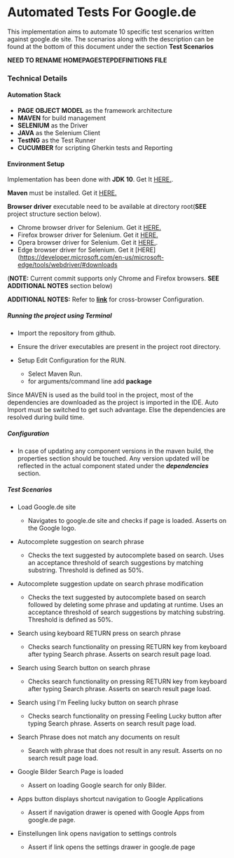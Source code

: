 # Automated Tests For Google.de

This implementation aims to automate 10 specific test scenarios written against google.de site. The scenarios along with the description can be found at the bottom of this document under the section **Test Scenarios**

**NEED TO RENAME HOMEPAGESTEPDEFINITIONS FILE**

### Technical Details

#### Automation Stack
* **PAGE OBJECT MODEL** as the framework architecture
* **MAVEN** for build management
* **SELENIUM** as the Driver
* **JAVA** as the Selenium Client
* **TestNG** as the Test Runner
* **CUCUMBER** for scripting Gherkin tests and Reporting

#### Environment Setup

Implementation has been done with **JDK 10**. Get It [HERE.](http://www.oracle.com/technetwork/java/javase/downloads/jdk10-downloads-4416644.html).

**Maven** must be installed. Get it [HERE.](https://maven.apache.org/download.cgi)

**Browser driver** executable need to be available at directory root(**SEE** project structure section below).
  * Chrome browser driver for Selenium. Get it [HERE.](https://sites.google.com/a/chromium.org/chromedriver/downloads)
  * Firefox browser driver for Selenium. Get it [HERE.](https://github.com/mozilla/geckodriver/releases)
  * Opera browser driver for Selenium. Get it [HERE.](https://github.com/operasoftware/operachromiumdriver/releases).
  * Edge browser driver for Selenium. Get it [HERE](https://developer.microsoft.com/en-us/microsoft-edge/tools/webdriver/#downloads


  (**NOTE:** Current commit supports only Chrome and Firefox browsers. **SEE ADDITIONAL NOTES** section below)




**ADDITIONAL NOTES:** Refer to [**link**](http://pragmatictestlabs.com/2018/01/30/cross-browser-testing-selenium/) for cross-browser Configuration.

##### Running the project using Terminal
* Import the repository from github.
* Ensure the driver executables are present in the project root directory.



* Setup Edit Configuration for the RUN.
  * Select Maven Run.
  * for arguments/command line add **package**


Since MAVEN is used as the build tool in the project, most of the dependencies are downloaded as the project is imported in the IDE. Auto Import must be switched to get such advantage. Else the dependencies are resolved during build time.


##### Configuration
* In case of updating any component versions in the maven build, the properties section should be touched. Any version updated will be reflected in the actual component stated under the _**dependencies**_ section.


##### Test Scenarios
* Load Google.de site
  * Navigates to google.de site and checks if page is loaded. Asserts on the Google logo.


* Autocomplete suggestion on search phrase
  * Checks the text suggested by autocomplete based on search. Uses an acceptance threshold of search suggestions by matching substring. Threshold is defined as 50%.


* Autocomplete suggestion update on search phrase modification
  * Checks the text suggested by autocomplete based on search followed by deleting some phrase and updating at runtime. Uses an acceptance threshold of search suggestions by matching substring. Threshold is defined as 50%.


* Search using keyboard RETURN press on search phrase
  * Checks search functionality on pressing RETURN key from keyboard after typing Search phrase. Asserts on search result page load.


* Search using Search button on search phrase
  * Checks search functionality on pressing RETURN key from keyboard after typing Search phrase. Asserts on search result page load.


* Search using I'm Feeling lucky button on search phrase
  * Checks search functionality on pressing Feeling Lucky button  after typing Search phrase. Asserts on search result page load.


* Search Phrase does not match any documents on result
  * Search with phrase that does not result in any result. Asserts on no search result page load.


* Google Bilder Search Page is loaded
  * Assert on loading Google search for only Bilder.


* Apps button displays shortcut navigation to Google Applications
  * Assert if navigation drawer is opened with Google Apps from google.de page.


* Einstellungen link opens navigation to settings controls
  * Assert if link opens the settings drawer in google.de page
